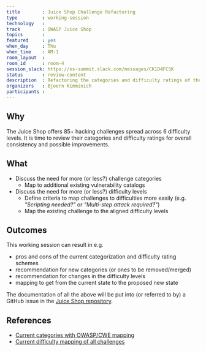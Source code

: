 ```yaml
---
title        : Juice Shop Challenge Refactoring
type         : working-session
technology   :
track        : OWASP Juice Shop
topics       :
featured     : yes
when_day     : Thu
when_time    : AM-1
room_layout  :
room_id      : room-4
session_slack: https://os-summit.slack.com/messages/CK1D4FCSK
status       : review-content
description  : Refactoring the categories and difficulty ratings of the OWASP Juice Shop challenges
organizers   : Bjoern Kimminich
participants :
---
```


## Why

The Juice Shop offers 85+ hacking challenges spread across 6 difficulty
levels. It is time to review their categories and difficulty ratings for
overall consistency and possible improvements.

## What

* Discuss the need for more (or less?) challenge categories
  * Map to additional existing vulnerability catalogs
* Discuss the need for more (or less?) difficulty levels
  * Define criteria to map challenges to difficulties more easily (e.g.
    _"Scripting needed?"_ or _"Multi-step attack required?"_)
  * Map the existing challenge to the aligned difficulty levels

## Outcomes

This working session can result in e.g.

* pros and cons of the current categorization and difficulty rating
  schemes
* recommendation for new categories (or ones to be removed/merged)
* recommendation for changes in the difficulty levels
* mapping to get from the current state to the proposed new state

The documentation of all the above will be put into (or referred to by)
a GitHub issue in the
[Juice Shop repository](https://github.com/bkimminich/juice-shop).

## References

* [Current categories with OWASP/CWE mapping](https://bkimminich.gitbooks.io/pwning-owasp-juice-shop/content/part1/categories.html)
* [Current difficulty mapping of all challenges](https://bkimminich.gitbooks.io/pwning-owasp-juice-shop/content/part2/)
